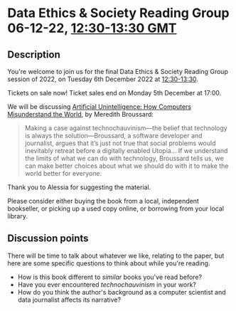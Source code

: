 # Data Ethics & Society Reading Group 06-12-22, [12:30-13:30 GMT](https://www.timeanddate.com/worldclock/fixedtime.html?msg=Data+Ethics+and+Society+Reading+Group&iso=20221206T1230&p1=303&ah=1)

## Description

You're welcome to join us for the final Data Ethics & Society Reading Group session of 2022, on Tuesday 6th December 2022 at [12:30-13:30](https://www.timeanddate.com/worldclock/fixedtime.html?msg=Data+Ethics+and+Society+Reading+Group&iso=20221206T1230&p1=303&ah=1).

Tickets on sale now! Ticket sales end on Monday 5th December at 17:00.

We will be discussing [Artificial Unintelligence: How Computers Misunderstand the World](https://uk.bookshop.org/books/artificial-unintelligence-how-computers-misunderstand-the-world/9780262537018), by Meredith Broussard:

> Making a case against technochauvinism—the belief that technology is always the solution—Broussard, a software developer and journalist, argues that it’s just not true that social problems would inevitably retreat before a digitally enabled Utopia... If we understand the limits of what we can do with technology, Broussard tells us, we can make better choices about what we should do with it to make the world better for everyone.

Thank you to Alessia for suggesting the material.

Please consider either buying the book from a local, independent bookseller, or picking up a used copy online, or borrowing from your local library.

## Discussion points

There will be time to talk about whatever we like, relating to the paper, but here are some specific questions to think about while you're reading.

- How is this book different to _similar_ books you've read before?
- Have you ever encountered _technochauvinism_ in your work?
- How do you think the author's background as a computer scientist and data journalist affects its narrative?

<!--

## Meeting notes

### Who came
Number of people: 22

### What did we think?
Notes here!
Shall we email the author? If so, who'll send the email?

-->

